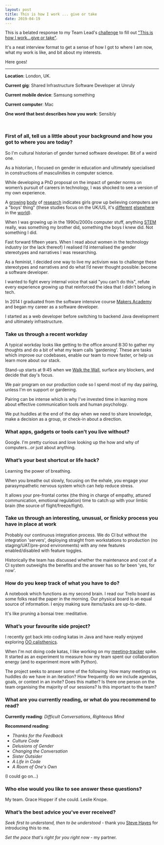 ```yaml
---
layout: post
title: This is how I work ... give or take
date: 2019-04-19
---
```


This is a belated response to my Team Lead's [challenge](https://blog.probablyfine.co.uk/2018/11/22/how-i-work-give-or-take.html) to fill out ["This is how I work...give or take"](https://medium.com/@stevenjmesser/this-is-how-i-work-give-or-take-7284534ac37f).

It's a neat interview format to get a sense of how I got to where I am now, what my work is like, and bit about my interests.

Here goes!

________________________________________________________________________________________________________

**Location**: London, UK.

**Current gig**: Shared Infrastructure Software Developer at Unruly

**Current mobile device**: Samsung something

**Current computer**: Mac

**One word that best describes how you work**: Sensibly

<br>

### First of all, tell us a little about your background and how you got to where you are today?

So I'm cultural historian of gender turned software developer. Bit of a weird one.

As a historian, I focused on gender in education and ultimately specialised in constructions of masculinities in computer science. 

While developing a PhD proposal on the impact of gender norms on women’s pursuit of careers in technology, I was shocked to see a version of my own experience. 

A [growing](https://www.npr.org/sections/money/2016/07/22/487069271/episode-576-when-women-stopped-coding) [body](https://www.aauw.org/research/why-so-few/) of [research](https://mitpress.mit.edu/books/unlocking-clubhouse) indicates girls grow up believing computers are a "boys' thing" (these studies focus on the UK/US, it's [different](https://journals.sagepub.com/doi/abs/10.1177/0162243907306192) [elsewhere](https://www.igi-global.com/article/journal-global-information-management-jgim/3676) in the [world](http://www.cs.cmu.edu/~cfrieze/courses/galpin_women_world.pdf)).

When I was growing up in the 1990s/2000s computer stuff, anything [STEM](https://en.wikipedia.org/wiki/Science,_technology,_engineering,_and_mathematics) really, was something my brother did, something the boys I knew did. Not something I did.

Fast forward fifteen years. When I read about women in the technology industry (or the lack thereof) I realised I’d internalised the gender stereotypes and narratives I was researching.

As a feminist, I decided one way to live my activism was to challenge these stereotypes and narratives and do what I’d never thought possible: become a software developer. 

I wanted to fight every internal voice that said "you can't do this", refute every experience growing up that reinforced the idea that I didn't belong in tech.

In 2014 I graduated from the software intensive course [Makers Academy](https://makers.tech/) and began my career as a software developer.

I started as a web developer before switching to backend Java development and ultimately infrastructure. 

### Take us through a recent workday

A typical workday looks like getting to the office around 8:30 to gather my thoughts and do a bit of what my team calls 'gardening'. These are tasks which improve our codebases, enable our team to move faster, or help us learn more about our stack.

Stand-up starts at 9:45 when we [Walk the Wall](https://martinfowler.com/articles/itsNotJustStandingUp.html), surface any blockers, and decide that day's focus.

We pair program on our production code so I spend most of my day pairing, unless I'm on support or gardening.

Pairing can be intense which is why I've invested time in learning more about effective communication tools and human psychology. 

We put huddles at the end of the day when we need to share knowledge, make a decision as a group, or check-in about a direction.

### What apps, gadgets or tools can’t you live without?

Google. I'm pretty curious and love looking up the how and why of computers...or just about anything. 

### What’s your best shortcut or life hack?

Learning the power of breathing. 

When you breathe out slowly, focusing on the exhale, you engage your parasympathetic nervous system which can help reduce stress.

It allows your pre-frontal cortex (the thing in charge of empathy, attuned communication, emotional regulation) time to catch up with your limbic brain (the source of flight/freeze/fight).

### Take us through an interesting, unusual, or finicky process you have in place at work

Probably our continuous integration process. We do CI but without the integration 'servers', deploying straight from workstations to production (no staging/UAT/pre-prod environments) with any new features enabled/disabled with feature toggles. 

Historically the team has discussed whether the maintenance and cost of a CI system outweighs the benefits and the answer has so far been 'yes, for now'.

### How do you keep track of what you have to do?

A notebook which functions as my second brain. I read our Trello board as some folks read the paper in the morning. Our physical board is an equal source of information. I enjoy making sure items/tasks are up-to-date. 

It's like pruning a bonsai tree: meditative.

### What’s your favourite side project?

I recently got back into coding katas in Java and have really enjoyed exploring [OO calisthenics](https://williamdurand.fr/2013/06/03/object-calisthenics/).

When I'm not doing code katas, I like working on my [meeting-tracker](https://github.com/sarahseewhy/meeting-tracker) spike. It started as an experiment to measure how my team spent our collaboration energy (and to experiment more with Python). 

The project seeks to answer some of the following: How many meetings vs huddles do we have in an iteration? How frequently do we include agendas, goals, or context in an invite? Does this matter? Is there one person on the team organising the majority of our sessions? Is this important to the team?

### What are you currently reading, or what do you recommend to read?

**Currently reading**: _Difficult Conversations_, _Righteous Mind_

**Recommend reading**: 
- _Thanks for the Feedback_
- _Culture Code_
- _Delusions of Gender_
- _Changing the Conversation_
- _Sister Outsider_
- _A Life in Code_
- _A Room of One's Own_

(I could go on...)

### Who else would you like to see answer these questions?

My team. Grace Hopper if she could. Leslie Knope.

### What’s the best advice you’ve ever received?

_Seek first to understand, then to be understood_ - thank you [Steve Hayes](https://twitter.com/Steve_Hayes) for introducing this to me.

_Set the pace that's right for you right now_ - my partner.

